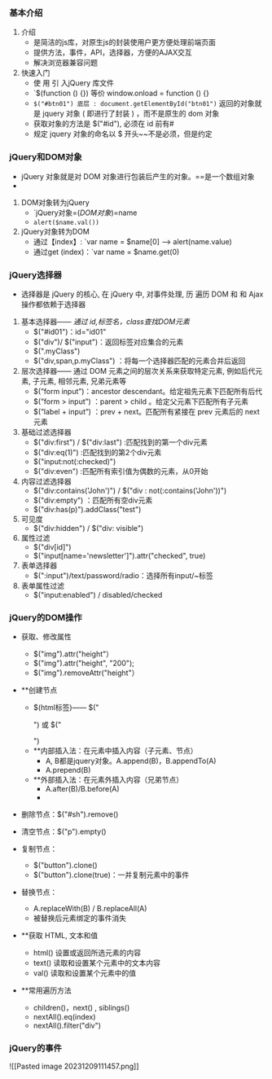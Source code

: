 
### 基本介绍

1. 介绍
	- 是简洁的js库，对原生js的封装使用户更方便处理前端页面
	- 提供方法，事件，API，选择器，方便的AJAX交互
	- 解决浏览器兼容问题
2. 快速入门
	- 使 用 <script type="text/javascript" src="./script/jquery-3.6.0.min.js"></script> 引 入jQuery 库文件
	- `$(function () {})   等价  window.onload = function () {}
	- `$("#btn01") 底层 : document.getElementById("btn01")`  返回的对象就是 jquery 对象 ( 即进行了封装 ) ，而不是原生的 dom 对象
	- 获取对象的方法是 $("#id"), 必须在 id 前有#
	- 规定 jquery 对象的命名以 $ 开头~~不是必须，但是约定

### jQuery和DOM对象

-  jQuery 对象就是对 DOM 对象进行包装后产生的对象。==是一个数组对象
- 
1. DOM对象转为jQuery
	- `jQuery对象=$(DOM对象)=$name
	- `alert($name.val())`
1. jQuery对象转为DOM
	- 通过【index】: `var name = $name[0] ——> alert(name.value)
	- 通过get (index)：`var name = $name.get(0)

### jQuery选择器

- 选择器是 jQuery 的核心, 在 jQuery 中, 对事件处理, 历 遍历 DOM 和 和 Ajax 操作都依赖于选择器
1. 基本选择器—— *通过 id,标签名，class查找DOM元素*
	-  $("#id01")：id="id01"
	-  $("div")/ $("input")：返回标签对应集合的元素
	- $(".myClass")
	-  $("div,span,p.myClass") ：将每一个选择器匹配的元素合并后返回
2. 层次选择器—— 通过 DOM 元素之间的层次关系来获取特定元素, 例如后代元素, 子元素, 相邻元素, 兄弟元素等
	-  $(”form input”)：ancestor descendant。给定祖先元素下匹配所有后代
	-  $(”form > input”) ：parent > child 。给定父元素下匹配所有子元素
	-  $(”label + input”) ：prev + next。匹配所有紧接在 prev 元素后的 next 元素
3. 基础过滤选择器
	-  $("div:first") / $("div:last") :匹配找到的第一个div元素
	- $("div:eq(1)") :匹配找到的第2个div元素
	-  $("input:not(:checked)")
	- $("div:even") :匹配所有索引值为偶数的元素，从0开始
4. 内容过滤选择器
	-  $("div:contains('John')") /  $("div : not(:contains('John'))")
	-  $("div:empty") ：匹配所有空div元素
	- $("div:has(p)").addClass("test")
5. 可见度
	- $("div:hidden") / $("div: visible")
6. 属性过滤
	- $("div[id]")
	-  $("input[name='newsletter']").attr("checked", true)
7. 表单选择器
	-  $(":input")/text/password/radio：选择所有input/~标签
8. 表单属性过滤
	- $("input:enabled") / disabled/checked

### jQuery的DOM操作

- 获取、修改属性
	- $("img").attr("height"）
	- $("img").attr("height", "200");
	- $("img").removeAttr("height"）
- **创建节点
	-  $(html标签)—— $("<p/>") 或 $("<p></p>")
	- **内部插入法：在元素中插入内容（子元素、节点）
		-  A, B都是jquery对象。A.append(B)，B.appendTo(A)
		- A.prepend(B)
	- **外部插入法：在元素外插入内容（兄弟节点）
		-  A.after(B)/B.before(A)
		- 
- 删除节点：$("#sh").remove()
- 清空节点：$("p").empty()
- 复制节点：
	- $("button").clone()
	- $("button").clone(true)：一并复制元素中的事件
- 替换节点：
	- A.replaceWith(B) / B.replaceAll(A)
	- 被替换后元素绑定的事件消失

- **获取 HTML, 文本和值
	- html() 设置或返回所选元素的内容
	- text() 读取和设置某个元素中的文本内容
	- val() 读取和设置某个元素中的值

- **常用遍历方法
	- children()，next() , siblings() 
	- nextAll().eq(index)
	- nextAll().filter("div")

### jQuery的事件

![[Pasted image 20231209111457.png]]